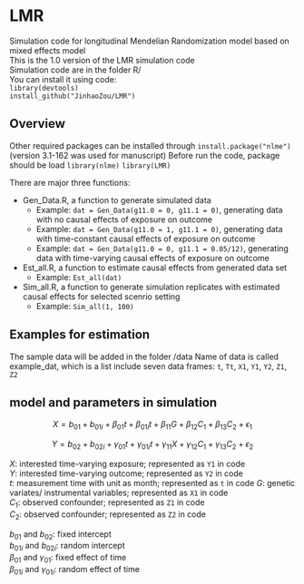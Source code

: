 # LMR
Simulation code for longitudinal Mendelian Randomization model based on mixed effects model        
This is the 1.0 version of the LMR simulation code          
Simulation code are in the folder R/            
You can install it using code:         
`library(devtools)`     
`install_github("JinhaoZou/LMR")`  

## Overview
Other required packages can be installed through
`install.package("nlme")` (version 3.1-162 was used for manuscript)
Before run the code, package should be load
`library(nlme)`
`library(LMR)`

There are major three functions:
- Gen_Data.R, a function to generate simulated data
    - Example: `dat = Gen_Data(g11.0 = 0, g11.1 = 0)`, generating data with no causal effects of exposure on outcome
    - Example: `dat = Gen_Data(g11.0 = 1, g11.1 = 0)`, generating data with time-constant causal effects of exposure on outcome
    - Example: `dat = Gen_Data(g11.0 = 0, g11.1 = 0.05/12)`, generating data with time-varying causal effects of exposure on outcome
- Est_all.R, a function to estimate causal effects from generated data set
    - Example: `Est_all(dat)`
- Sim_all.R, a function to generate simulation replicates with estimated causal effects for selected scenrio setting
    - Example: `Sim_all(1, 100)`

## Examples for estimation
The sample data will be added in the folder /data
Name of data is called example_dat, which is a list include seven data frames: `t`, `Tt`, `X1`, `Y1`, `Y2`, `Z1`, `Z2`


## model and parameters in simulation 
```math
X = b_{01} + b_{01i} + \beta_{01}t + \beta_{01i}t+ \beta_{11}G + \beta_{12}C_1 + \beta_{13}C_2 + \epsilon_1
```    
```math
Y = b_{02} + b_{02i} + \gamma_{01}t + \gamma_{01i}t + \gamma_{11}X + \gamma_{12}C_1 + \gamma_{13}C_2 + \epsilon_2
```
$X$: interested time-varying exposure; represented as `Y1` in code  
$Y$: interested time-varying outcome; represented as `Y2` in code  
$t$: measurement time with unit as month; represented as `t` in code
$G$: genetic variates/ instrumental variables; represented as `X1` in code         
$C_1$: observed confounder; represented as `Z1` in code       
$C_2$: observed confounder; represented as `Z2` in code      

$b_{01}$ and $b_{02}$: fixed intercept     
$b_{01i}$ and $b_{02i}$: random intercept      
$\beta_{01}$ and $\gamma_{01}$: fixed effect of time      
$\beta_{01i}$ and $\gamma_{01i}$: random effect of time
















